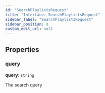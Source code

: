 ```yaml
---
id: "SearchPlaylistsRequest"
title: "Interface: SearchPlaylistsRequest"
sidebar_label: "SearchPlaylistsRequest"
sidebar_position: 0
custom_edit_url: null
---
```


## Properties

### query

 **query**: `string`

The search query
